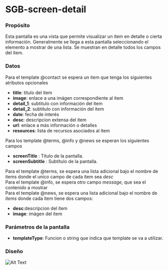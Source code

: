 <h1>SGB-screen-detail</h1>

<h3>Propósito</h3>

Esta pantalla es una vista que permite visualizar un ítem en detalle o cierta información.  Generalmente se llega a esta pantalla seleccionando el elemento a mostrar de una lista.   Se muestran en detalle todos los campos del ítem.

<h3>Datos</h3>

Para el template @contact se espera un item que tenga los siguientes atributos opcionales

- **title**: título del ítem
- **image**: enlace a una imágen correspondiente al ítem
- **detail\_1**: subtitulo con información del ítem
- **detail\_2**: subtitulo con información del ítem
- **date**: fecha de interés 
- **desc**: descripcion extensa del ítem
- **url**: enlace a más información o detalles
- **resources**: lista de recursos asociados al ítem

Para los template @terms, @info y @news se esperan los siguientes campos 

- **screenTitle** : Título de la pantalla.
- **screenSubtitle** : Subtítulo de la pantalla.

Para el template @terms, se espera una lista adicional bajo el nombre de items donde el unico campo de cada ítem sea *desc* <br/>
Para el template @info, se espera otro campo *message*, que sea el contenido a mostrar <br/>
Para el template @news, se espera una lista adicional bajo el nombre de *items* donde cada ítem tiene dos campos: 

- **desc**:descripcion del ítem
- **image**: imágen del ítem

<h3>Parámetros de la pantalla</h3>

- **templateType**: Funcion o string que indica que template se va a utilizar.

<h3>Diseño</h3>

![Alt Text](https://s3.amazonaws.com/megazord-framework/balsamiq+mockups/sgb-screen-detail.png)

